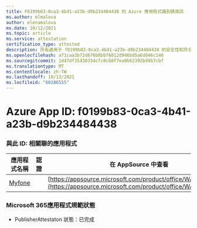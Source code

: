 ```yaml
---
title: F0199b83-0ca3-4b41-a23b-d9b234484438 的 Azure 應用程式識別碼資訊
ms.author: elmalova
author: elenamalova
ms.date: 10/12/2021
ms.topic: article
ms.service: attestation
certification_type: attested
description: 所有適用于 f0199b83-0ca3-4b41-a23b-d9b234484438 的安全性和符合性資訊資訊。
ms.openlocfilehash: a71caa3b72d676b8bbf6012d946bd5a6d046c146
ms.sourcegitcommit: 1d47df35430334cfc0c60f7ea0b62392b99b7cbf
ms.translationtype: MT
ms.contentlocale: zh-TW
ms.lasthandoff: 10/13/2021
ms.locfileid: "60286555"
---
```

# <a name="azure-app-id-f0199b83-0ca3-4b41-a23b-d9b234484438"></a>Azure App ID: f0199b83-0ca3-4b41-a23b-d9b234484438


### <a name="apps-associated-with-this-id"></a>與此 ID: 相關聯的應用程式
| **應用程式名稱** | **認證** | **在 AppSource 中查看** |
|--------------|---------------|-----------------------|
| [Myfone](https://docs.microsoft.com/microsoft-365-app-certification/forward/WA200000716) |  | [https://appsource.microsoft.com/product/office/WA200000716](https://appsource.microsoft.com/product/office/WA200000716) |

### <a name="microsoft-365-app-compliance-status"></a>Microsoft 365應用程式規範狀態
- PublisherAttestaton 狀態：已完成

